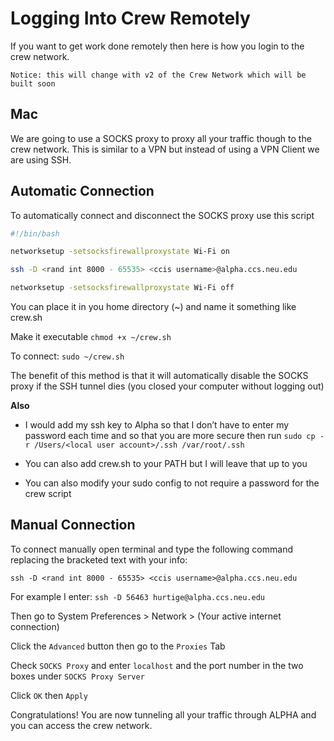 Logging Into Crew Remotely 
===========================

If you want to get work done remotely then here is how you login to the crew
network.  



```notice
Notice: this will change with v2 of the Crew Network which will be built soon
```



Mac
---

We are going to use a SOCKS proxy to proxy all your traffic though to the crew
network.  This is similar to a VPN but instead of using a VPN Client we are
using SSH.

Automatic Connection
--------------------

To automatically connect and disconnect the SOCKS proxy use this script


```bash
#!/bin/bash

networksetup -setsocksfirewallproxystate Wi-Fi on

ssh -D <rand int 8000 - 65535> <ccis username>@alpha.ccs.neu.edu

networksetup -setsocksfirewallproxystate Wi-Fi off
```


You can place it in you home directory (~) and name it something like crew.sh

Make it executable `chmod +x ~/crew.sh`



To connect: `sudo ~/crew.sh`


The benefit of this method is that it will automatically disable the SOCKS proxy
if the SSH tunnel dies (you closed your computer without logging out)



**Also**

-   I would add my ssh key to Alpha so that I don’t have to enter my password
    each time and so that you are more secure then run `sudo cp -r /Users/<local
    user account>/.ssh /var/root/.ssh`

-   You can also add crew.sh to your PATH but I will leave that up to you

-   You can also modify your sudo config to not require a password for the crew
    script





Manual Connection
-----------------

To connect manually open terminal and type the following command replacing the
bracketed text with your info:

`ssh -D <rand int 8000 - 65535> <ccis username>@alpha.ccs.neu.edu`

For example I enter: `ssh -D 56463 hurtige@alpha.ccs.neu.edu`



Then go to System Preferences \> Network \> (Your active internet connection)



Click the `Advanced` button then go to the `Proxies` Tab


Check `SOCKS Proxy` and enter `localhost` and the port number in the two boxes
under `SOCKS Proxy Server`


Click `OK` then `Apply`



Congratulations! You are now tunneling all your traffic through ALPHA and you can access the crew network.




